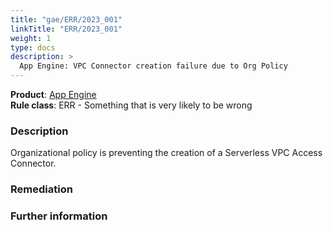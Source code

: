 ```yaml
---
title: "gae/ERR/2023_001"
linkTitle: "ERR/2023_001"
weight: 1
type: docs
description: >
  App Engine: VPC Connector creation failure due to Org Policy
---
```


**Product**: [App Engine](https://cloud.google.com/appengine)\
**Rule class**: ERR - Something that is very likely to be wrong

### Description

Organizational policy is preventing the creation of a Serverless VPC Access Connector.

### Remediation

### Further information
